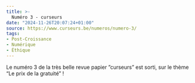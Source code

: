 ```yaml
---
title: >-
  Numéro 3 - curseurs
date: "2024-11-26T20:07:24+01:00"
source: https://www.curseurs.be/numeros/numero-3/
tags:
- Post-Croissance
- Numérique
- Éthique
---
```


Le numéro 3 de la très belle revue papier ”curseurs” est sorti, sur le thème “Le prix de la gratuité” !